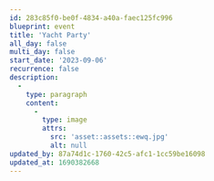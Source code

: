 ```yaml
---
id: 283c85f0-be0f-4834-a40a-faec125fc996
blueprint: event
title: 'Yacht Party'
all_day: false
multi_day: false
start_date: '2023-09-06'
recurrence: false
description:
  -
    type: paragraph
    content:
      -
        type: image
        attrs:
          src: 'asset::assets::ewq.jpg'
          alt: null
updated_by: 87a74d1c-1760-42c5-afc1-1cc59be16098
updated_at: 1690382668
---
```

